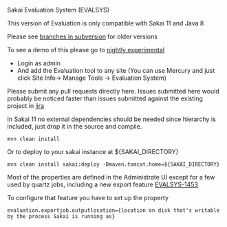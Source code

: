 Sakai Evaluation System (EVALSYS)

This version of Evaluation is only compatible with Sakai 11 and Java 8

Please see [branches in subversion](https://source.sakaiproject.org/contrib/evaluation/branches/) for older versions 

To see a demo of this please go to [nightly experimental](https://experimental.nightly.sakaiproject.org/)
* Login as admin
* And add the Evaluation tool to any site (You can use Mercury and just click Site Info-> Manage Tools -> Evaluation System)

Please submit any pull requests directly here. Issues submitted here would probably be noticed faster than issues submitted against the existing project in [jira](https://jira.sakaiproject.org/browse/EVALSYS)

In Sakai 11 no external dependencies should be needed since hierarchy is included, just drop it in the source and compile.

`mvn clean install`

Or to deploy to your sakai instance at ${SAKAI_DIRECTORY}

`mvn clean install sakai:deploy -Dmaven.tomcat.home=${SAKAI_DIRECTORY}`

Most of the properties are defined in the Administrate UI except for a few used by quartz jobs, including a new export feature [EVALSYS-1453](https://jira.sakaiproject.org/browse/EVALSYS-1453)

To configure that feature you have to set up the property

`evaluation.exportjob.outputlocation={location on disk that's writable by the process Sakai is running as}`
